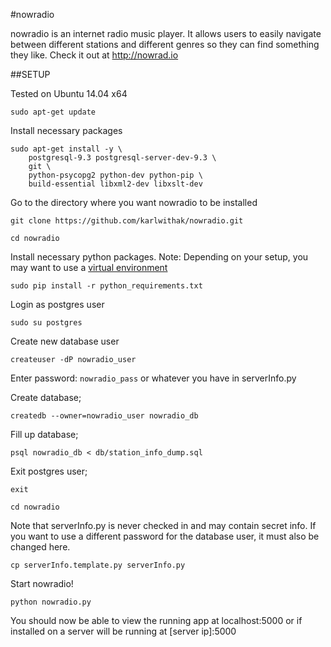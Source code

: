 #nowradio

nowradio is an internet radio music player. It allows users to easily navigate between different 
stations and different genres so they can find something they like. Check it out at  http://nowrad.io

##SETUP

Tested on Ubuntu 14.04 x64

`sudo apt-get update`

Install necessary packages

```
sudo apt-get install -y \
    postgresql-9.3 postgresql-server-dev-9.3 \
    git \
    python-psycopg2 python-dev python-pip \
    build-essential libxml2-dev libxslt-dev 
```

Go to the directory where you want nowradio to be installed

`git clone https://github.com/karlwithak/nowradio.git`

`cd nowradio`

Install necessary python packages. Note: Depending on your setup, you may want to use a 
[virtual environment](https://virtualenv.pypa.io)

`sudo pip install -r python_requirements.txt`

Login as postgres user

`sudo su postgres`

Create new database user

`createuser -dP nowradio_user`

Enter password: `nowradio_pass` or whatever you have in serverInfo.py

Create database;

`createdb --owner=nowradio_user nowradio_db`

Fill up database;

`psql nowradio_db < db/station_info_dump.sql`

Exit postgres user;

`exit`

`cd nowradio`

Note that serverInfo.py is never checked in and may contain secret info. If you want to use
a different password for the database user, it must also be changed here.

`cp serverInfo.template.py serverInfo.py`

Start nowradio!

`python nowradio.py`


You should now be able to view the running app at localhost:5000
or if installed on a server will be running at \[server ip\]:5000